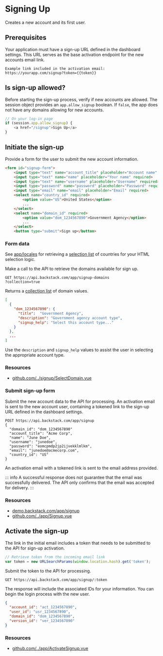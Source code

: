 # Signing Up

Creates a new account and its first user.


## Prerequisites

Your application must have a sign-up URL defined in the dashboard settings. This URL serves as the base activation endpoint for the new accounts email link.

```text
Example link included in the activation email:
https://yourapp.com/signup?token={{token}}
```

## Is sign-up allowed?

Before starting the sign-up process, verify if new accounts are allowed. The session object provides an `app.allow_signup` boolean. If `false`, the app does not have any domains allowing for new accounts.

```js
// On your log-in page
if (session.app.allow_signup) {
    <a href="/signup">Sign Up</a>
}
```


## Initiate the sign-up

Provide a form for the user to submit the new account information.

```html
<form id="signup-form">
    <input type="text" name="account_title" placeholder="Account name" required>
    <input type="text" name="name" placeholder="Your name" required>
    <input type="text" name="username" placeholder="Username" required>
    <input type="password" name="password" placeholder="Password" required>
    <input type="email" name="email" placeholder="Email" required>
    <select name="country_id" required>
        <option value="US">United States</option>
        ...
    </select>
    <select name="domain_id" required>
        <option value="dom_1234567890">Government Agency</option>
        ...
    </select>
    <button type="submit">Sign up</button>
```

### Form data

See [app/locales](app-locales.md#countries) for retrieving a [selection list](../lists.md#selections) of countries for your HTML selection logic.

Make a call to the API to retrieve the domains available for sign up.

```http request
GET https://api.backstack.com/app/signup-domains
?collection=true
```

Returns a [collection list](../lists.md#collection) of domain values.
    
```json
[
  {
    "dom_1234567890": {
      "title":  "Government Agency",
      "description": "Government agency account type",
      "signup_help": "Select this account type..."
    }
  },
  ...
] 
```

Use the `description` and `signup_help` values to assist the user in selecting the appropriate account type.

### Resources

- [github.com/../signup/SelectDomain.vue](https://github.com/deloachtech/backstack-demo/blob/main/src/views/app/components/SugnupSelectDomain.vue)


### Submit sign-up form

Submit the new account data to the API for processing. An activation email is sent to the new account user, containing a tokened link to the sign-up URL defined in the dashboard settings.


```http request
POST https://api.backstack.com/app/signup
{
  "domain_id": "dom_1234567890"
  "account_title": "Acme Corp",
  "name": "June Doe",
  "username": "junedoe",
  "password": "eomcpmdp2jp2ijvekklmlkm",
  "email": "junedoe@acmecorp.com",
  "country_id": "US"
}
```

An activation email with a tokened link is sent to the email address provided.


::: info
A successful response does not guarantee that the email was successfully delivered. The API only confirms that the email was accepted for delivery.
:::

### Resources

- [demo.backstack.com/app/signup](https://demo.backstack.com/app/signup)
- [github.com/../app/Signup.vue](https://github.com/deloachtech/backstack-demo/blob/main/src/views/app/Signup.vue)




## Activate the sign-up

The link in the initial email includes a token that needs to be submitted to the API for sign-up activation.

```js
// Retrieve token from the incoming email link
var token = new URLSearchParams(window.location.hash).get('token');
```

Submit the token to the API for processing.

```http request
GET https://api.backstack.com/app/signup/:token
```

The response will include the associated IDs for your information. You can begin the login process with the new user.

```json
{
  "account_id": "act_1234567890",
  "user_id": "usr_1234567890",
  "domain_id": "dom_1234567890",
  "version_id": "ver_1234567890"
}
```

### Resources

- [github.com/../app/ActivateSignup.vue](https://github.com/deloachtech/backstack-demo/blob/main/src/views/app/ActivateSignup.vue)



